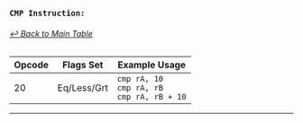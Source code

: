 ### `CMP Instruction:`
###### [↩ Back to Main Table](../README.md)

| Opcode | Flags Set    | Example Usage |
|--------|-------------|---------------|
| 20     | Eq/Less/Grt | `cmp rA, 10` <br> `cmp rA, rB` <br> `cmp rA, rB + 10` |
---